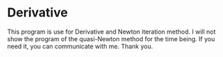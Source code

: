 # Derivative
This program is use for Derivative and Newton iteration method.
I will not show the program of the quasi-Newton method for the time being. If you need it, you can communicate with me. Thank you.
